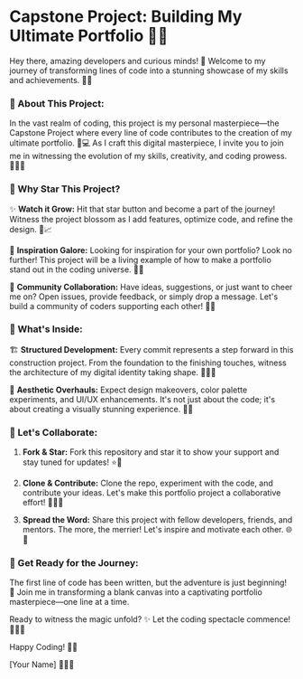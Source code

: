 # Capstone Project: Building My Ultimate Portfolio 🌟💼

Hey there, amazing developers and curious minds! 👋 Welcome to my journey of transforming lines of code into a stunning showcase of my skills and achievements. 🚀✨

### 🌈 About This Project:

In the vast realm of coding, this project is my personal masterpiece—the Capstone Project where every line of code contributes to the creation of my ultimate portfolio. 🚧💻 As I craft this digital masterpiece, I invite you to join me in witnessing the evolution of my skills, creativity, and coding prowess. 🎨👩‍💻

### 🚀 Why Star This Project?

✨ **Watch it Grow:** Hit that star button and become a part of the journey! Witness the project blossom as I add features, optimize code, and refine the design. 🌱📈

🌟 **Inspiration Galore:** Looking for inspiration for your own portfolio? Look no further! This project will be a living example of how to make a portfolio stand out in the coding universe. 🌌💡

🤝 **Community Collaboration:** Have ideas, suggestions, or just want to cheer me on? Open issues, provide feedback, or simply drop a message. Let's build a community of coders supporting each other! 🤗🌐

### 🎉 What's Inside:

🏗️ **Structured Development:** Every commit represents a step forward in this construction project. From the foundation to the finishing touches, witness the architecture of my digital identity taking shape. 🔨👷‍♀️

🎨 **Aesthetic Overhauls:** Expect design makeovers, color palette experiments, and UI/UX enhancements. It's not just about the code; it's about creating a visually stunning experience. 🎨✨

### 🚀 Let's Collaborate:

1. **Fork & Star:** Fork this repository and star it to show your support and stay tuned for updates! ⭐🍴

2. **Clone & Contribute:** Clone the repo, experiment with the code, and contribute your ideas. Let's make this portfolio project a collaborative effort! 👯‍♂️💬

3. **Spread the Word:** Share this project with fellow developers, friends, and mentors. The more, the merrier! Let's inspire and motivate each other. 🌐📢

### 🚀 Get Ready for the Journey:

The first line of code has been written, but the adventure is just beginning! 🌟 Join me in transforming a blank canvas into a captivating portfolio masterpiece—one line at a time.

Ready to witness the magic unfold? ✨ Let the coding spectacle commence! 🚀👩‍💻

Happy Coding! 🌈🚀

\[Your Name\] 👨‍💻🚀

